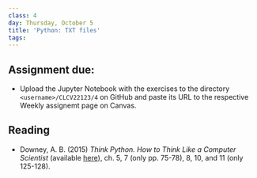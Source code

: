 ```yaml
---
class: 4
day: Thursday, October 5
title: 'Python: TXT files'
tags: 
---
```


## Assignment due: 
- Upload the Jupyter Notebook with the exercises to the directory `<username>/CLCV22123/4` on GitHub and paste its URL to the respective Weekly assignemt page on Canvas.


## Reading 
- Downey, A. B. (2015) _Think Python. How to Think Like a Computer Scientist_ (available [here](https://www.greenteapress.com/thinkpython/thinkpython.html)), ch. 5, 7 (only pp. 75-78), 8, 10, and 11 (only 125-128).